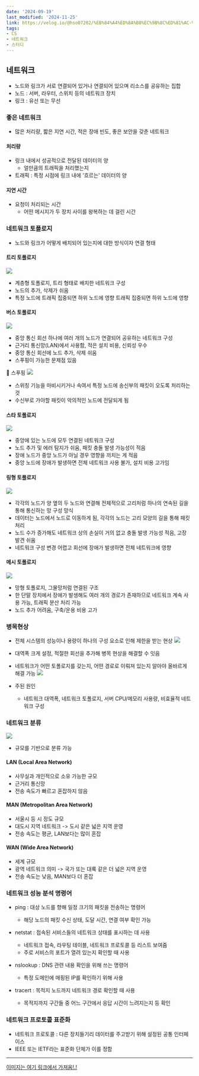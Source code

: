 ```yaml
---
date: '2024-09-19'
last_modified: '2024-11-25'
link: https://velog.io/@hso07202/%EB%84%A4%ED%8A%B8%EC%9B%8C%ED%81%AC-%EB%84%A4%ED%8A%B8%EC%9B%8C%ED%81%AC-%EA%B8%B0%EC%B4%88
tags:
- CS
- 네트워크
- 스터디
---
```


## 네트워크

  * 노드와 링크가 서로 연결되어 있거나 연결되어 있으며 리소스를 공유하는 집합
  * 노드 : 서버, 라우터, 스위치 등의 네트워크 장치
  * 링크 : 유선 또는 무선



### 좋은 네트워크

  * 많은 처리량, 짧은 지연 시간, 적은 장애 빈도, 좋은 보안을 갖춘 네트워크



#### 처리량

  * 링크 내에서 성공적으로 전달된 데이터의 양
    * 얼만큼의 트래픽을 처리했는지
  * 트래픽 : 특정 시점에 링크 내에 '흐르는' 데이터의 양



#### 지연 시간

  * 요청이 처리되는 시간
    * 어떤 메시지가 두 장치 사이를 왕복하는 데 걸린 시간



### 네트워크 토폴로지

  * 노드와 링크가 어떻게 배치되어 있는지에 대한 방식이자 연결 형태



#### 트리 토폴로지

![](https://velog.velcdn.com/images/hso07202/post/f81a68f3-65df-4b4d-956f-9d15ca7e8ff3/image.png)

  * 계층형 토폴로지, 트리 형태로 배치한 네트워크 구성
  * 노드의 추가, 삭제가 쉬움
  * 특정 노드에 트래픽 집중되면 하위 노드에 영향 트래픽 집중되면 하위 노드에 영향



#### 버스 토폴로지

![](https://velog.velcdn.com/images/hso07202/post/a657d84b-7319-4f0d-b22e-b21ba7227b10/image.png)

  * 중앙 통신 회선 하나에 여러 개의 노드가 연결되어 공유하는 네트워크 구성
  * 근거리 통신망(LAN)에서 사용함, 적은 설치 비용, 신뢰성 우수
  * 중앙 통신 회선에 노드 추가, 삭제 쉬움
  * 스푸핑이 가능한 문제점 있음



📕 스푸핑 ![](https://velog.velcdn.com/images/hso07202/post/a23760e6-9814-4e99-a175-618fca716f08/image.png)

  * 스위칭 기능을 마비시키거나 속여서 특정 노드에 송신부의 패킷이 오도록 처리하는 것
  * 수신부로 가야할 패킷이 악의적인 노드에 전달되게 됨



#### 스타 토폴로지

![](https://velog.velcdn.com/images/hso07202/post/01fea3f9-3ad8-4c14-8d9c-6b381f8ae0ac/image.png)

  * 중앙에 있는 노드에 모두 연결된 네트워크 구성
  * 노드 추가 및 에러 탐지가 쉬움, 패킷 충돌 발생 가능성이 적음
  * 장애 노드가 중앙 노드가 아닐 경우 영향을 끼치는 게 적음
  * 중앙 노드에 장애가 발생하면 전체 네트워크 사용 불가, 설치 비용 고가임



#### 링형 토폴로지

![](https://velog.velcdn.com/images/hso07202/post/7f5fc005-36f9-4751-a87d-0341cd1e53a5/image.png)

  * 각각의 노드가 양 옆의 두 노드와 연결해 전체적으로 고리처럼 하나의 연속된 길을 통해 통신하는 망 구성 망식
  * 데이터는 노드에서 노드로 이동하게 됨, 각각의 노드는 고리 모양의 길을 통해 패킷 처리
  * 노드 수가 증가해도 네트워크 상의 손실이 거의 없고 충돌 발생 가능성 적음, 고장 발견 쉬움
  * 네트워크 구성 변경 어렵고 회선에 장애가 발생하면 전체 네트워크에 영향



#### 메시 토폴로지

![](https://velog.velcdn.com/images/hso07202/post/ceab50af-7969-4786-9829-01e5a704530c/image.png)

  * 망형 토폴로지, 그물망처럼 연결된 구조
  * 한 단말 장치에서 장애가 발생해도 여러 개의 경로가 존재하므로 네트워크 계속 사용 가능, 트래픽 분산 처리 가능
  * 노드 추가 어려움, 구축/운용 비용 고가



### 병목현상

  * 전체 시스템의 성능이나 용량이 하나의 구성 요소로 인해 제한을 받는 현상 ![](https://velog.velcdn.com/images/hso07202/post/d4435e90-6f5e-400f-bfe7-ddd919588cd0/image.png)

  * 대역폭 크게 설정, 적절한 회선을 추가해 병목 현상을 해결할 수 잇음

  * 네트워크가 어떤 토폴로지를 갖는지, 어떤 경로로 이뤄져 있는지 알아야 올바르게 해결 가능 ![](https://velog.velcdn.com/images/hso07202/post/1b18d592-376e-4f2e-90e3-4e3ec443a86a/image.png)

  * 주된 원인

    * 네트워크 대역폭, 네트워크 토폴로지, 서버 CPU/메모리 사용량, 비효율적 네트워크 구성



### 네트워크 분류

![](https://velog.velcdn.com/images/hso07202/post/7d7c4310-ef9e-452c-83d3-a1083fa4353b/image.png)

  * 규모를 기반으로 분류 가능



#### LAN (Local Area Network)

  * 사무실과 개인적으로 소유 가능한 규모
  * 근거리 통신망
  * 전송 속도가 빠르고 혼잡하지 않음



#### MAN (Metropolitan Area Network)

  * 서울시 등 시 정도 규모
  * 대도시 지역 네트워크 -> 도시 같은 넓은 지역 운영
  * 전송 속도는 평균, LAN보다는 많이 혼잡



#### WAN (Wide Area Network)

  * 세계 규모
  * 광역 네트워크 의미 -> 국가 또는 대륙 같은 더 넓은 지역 운영
  * 전송 속도는 낮음, MAN보다 더 혼잡



### 네트워크 성능 분석 명령어

  * ping : 대상 노드를 향해 일정 크기의 패킷을 전송하는 명령어

    * 해당 노드의 패킷 수신 상태, 도달 시간, 연결 여부 확인 가능
  * netstat : 접속된 서비스들의 네트워크 상태를 표시하는 데 사용

    * 네트워크 접속, 라우팅 테이블, 네트워크 프로토콜 등 리스트 보여줌
    * 주로 서비스의 포트가 열려 있는지 확인할 때 사용
  * nslookup : DNS 관련 내용 확인을 위해 쓰는 명령어

    * 특정 도메인에 매핑된 IP를 확인하기 위해 사용
  * tracert : 목적지 노드까지 네트워크 경로 확인할 때 사용

    * 목적지까지 구간들 중 어느 구간에서 응답 시간이 느려지는지 등 확인



### 네트워크 프로토콜 표준화

  * 네트워크 프로토콜 : 다른 장치들기리 데이터를 주고받기 위해 설정된 공통 인터페이스
  * IEEE 또는 IETF라는 표준화 단체가 이를 정함



* * *

[이미지는 여기 링크에서 가져옴!.!](https://moosongsong.github.io/junior-be-interview/03_%EB%84%A4%ED%8A%B8%EC%9B%8C%ED%81%AC/%ED%86%A0%ED%8F%B4%EB%A1%9C%EC%A7%80%EC%99%80%20%EB%B3%91%EB%AA%A9%ED%98%84%EC%83%81.html#%E1%84%82%E1%85%A6%E1%84%90%E1%85%B3%E1%84%8B%E1%85%AF%E1%84%8F%E1%85%B3-%E1%84%90%E1%85%A9%E1%84%91%E1%85%A9%E1%86%AF%E1%84%85%E1%85%A9%E1%84%8C%E1%85%B5)